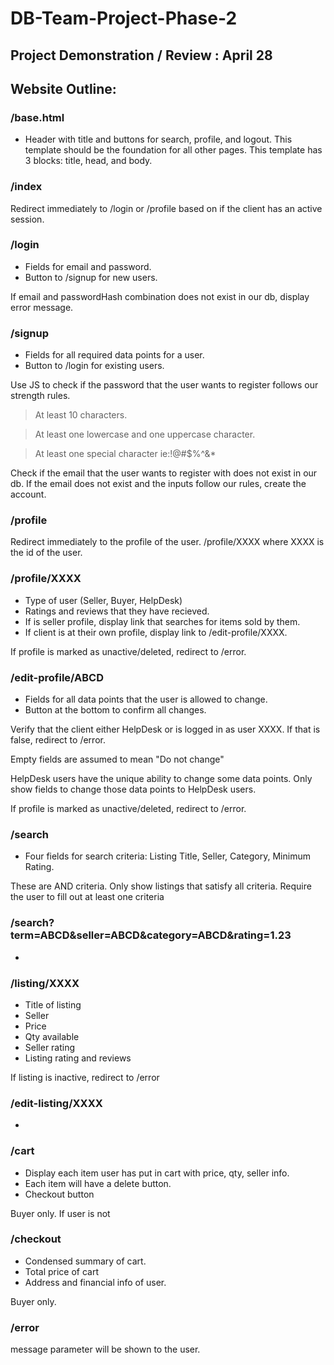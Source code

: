 # DB-Team-Project-Phase-2
## Project Demonstration / Review : April 28

## Website Outline:

### /base.html
- Header with title and buttons for search, profile, and logout.
This template should be the foundation for all other pages.
This template has 3 blocks: title, head, and body.


### /index
Redirect immediately to /login or /profile based on if the client has an active session.


### /login
- Fields for email and password.
- Button to /signup for new users.

If email and passwordHash combination does not exist in our db, display error message.


### /signup
- Fields for all required data points for a user.
- Button to /login for existing users.

Use JS to check if the password that the user wants to register follows our strength rules.

>At least 10 characters.

>At least one lowercase and one uppercase character.

>At least one special character ie:!@#$%^&*

Check if the email that the user wants to register with does not exist in our db.
If the email does not exist and the inputs follow our rules, create the account.

### /profile
Redirect immediately to the profile of the user.
/profile/XXXX where XXXX is the id of the user.

### /profile/XXXX
- Type of user (Seller, Buyer, HelpDesk)
- Ratings and reviews that they have recieved.
- If is seller profile, display link that searches for items sold by them.
- If client is at their own profile, display link to /edit-profile/XXXX.

If profile is marked as unactive/deleted, redirect to /error.


### /edit-profile/ABCD
- Fields for all data points that the user is allowed to change.
- Button at the bottom to confirm all changes.

Verify that the client either HelpDesk or is logged in as user XXXX. If that is false, redirect to /error.

Empty fields are assumed to mean "Do not change"

HelpDesk users have the unique ability to change some data points. Only show fields to change those data points to HelpDesk users.

If profile is marked as unactive/deleted, redirect to /error.


### /search
- Four fields for search criteria: Listing Title, Seller, Category, Minimum Rating.

These are AND criteria. Only show listings that satisfy all criteria.
Require the user to fill out at least one criteria

### /search?term=ABCD&seller=ABCD&category=ABCD&rating=1.23
- 


### /listing/XXXX
- Title of listing
- Seller
- Price
- Qty available
- Seller rating
- Listing rating and reviews

If listing is inactive, redirect to /error


### /edit-listing/XXXX
- 



### /cart
- Display each item user has put in cart with price, qty, seller info.
- Each item will have a delete button.
- Checkout button 

Buyer only. If user is not 


### /checkout
- Condensed summary of cart.
- Total price of cart
- Address and financial info of user.

Buyer only.


### /error
message parameter will be shown to the user.



